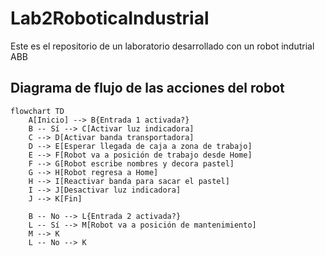 # Lab2RoboticaIndustrial
Este es el repositorio de un laboratorio desarrollado con un robot indutrial ABB

## Diagrama de flujo de las acciones del robot

```mermaid
flowchart TD
    A[Inicio] --> B{Entrada 1 activada?}
    B -- Sí --> C[Activar luz indicadora]
    C --> D[Activar banda transportadora]
    D --> E[Esperar llegada de caja a zona de trabajo]
    E --> F[Robot va a posición de trabajo desde Home]
    F --> G[Robot escribe nombres y decora pastel]
    G --> H[Robot regresa a Home]
    H --> I[Reactivar banda para sacar el pastel]
    I --> J[Desactivar luz indicadora]
    J --> K[Fin]

    B -- No --> L{Entrada 2 activada?}
    L -- Sí --> M[Robot va a posición de mantenimiento]
    M --> K
    L -- No --> K
```
